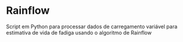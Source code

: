 # Rainflow
Script em Python para processar dados de carregamento variável para estimativa de vida de fadiga usando o algoritmo de Rainflow
